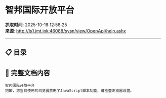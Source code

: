 # 智邦国际开放平台

**抓取时间**: 2025-10-18 12:58:25  
**来源**: http://ls1.jmt.ink:46088/sysn/view/OpenApi/help.ashx

---

## 📋 目录

## 📖 完整文档内容

```
智邦国际开放平台
抱歉，您当前使用的浏览器禁用了JavaScript脚本功能，请检查浏览器设置。
```

